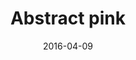 ---
title: Abstract pink
date: '2016-04-09'
thumb_image: images-mar-1yo/abstract-pink.jpg
thumb_image_alt: Abstract Pink
image: images/mar-1yo/abstract-pink.jpg
image_alt: Abstract Pink
template: project
---